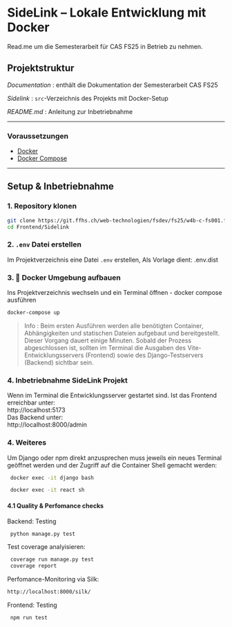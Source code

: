 # SideLink – Lokale Entwicklung mit Docker

Read.me um die Semesterarbeit für CAS FS25 in Betrieb zu nehmen. 

##  Projektstruktur

_Documentation_ : enthält die Dokumentation der Semesterarbeit CAS FS25

_Sidelink_ : `src`-Verzeichnis des Projekts mit Docker-Setup

_README.md_ : Anleitung zur Inbetriebnahme

---

###  Voraussetzungen

- [Docker](https://www.docker.com/products/docker-desktop)
- [Docker Compose](https://docs.docker.com/compose/install/)

---

## Setup & Inbetriebnahme
### 1. Repository klonen
```bash
git clone https://git.ffhs.ch/web-technologien/fsdev/fs25/w4b-c-fs001.fsdev.zh-sa-1/main-projects/semesterarbeit_kay_hertenstein.git
cd Frontend/Sidelink
```

### 2. `.env` Datei erstellen

Im Projektverzeichnis eine Datei `.env` erstellen, Als Vorlage dient: 
.env.dist

### 3. 🐳 Docker Umgebung aufbauen
Ins Projektverzeichnis wechseln und ein Terminal öffnen - docker compose ausführen

```bash
docker-compose up 
```

>Info : Beim ersten Ausführen werden alle benötigten Container, Abhängigkeiten und statischen Dateien aufgebaut und bereitgestellt. Dieser Vorgang dauert einige Minuten.
>Sobald der Prozess abgeschlossen ist, sollten im Terminal die Ausgaben des Vite-Entwicklungsservers (Frontend) sowie des Django-Testservers (Backend) sichtbar sein. 


### 4. Inbetriebnahme SideLink Projekt

Wenn im Terminal die Entwicklungsserver gestartet sind. Ist das Frontend erreichbar unter: </br>
http://localhost:5173 
</br>
Das Backend unter: </br>
http://localhost:8000/admin


### 4. Weiteres

Um Django oder npm direkt anzusprechen muss jeweils ein neues Terminal geöffnet werden und der Zugriff auf die Container Shell gemacht werden: 

```bash
 docker exec -it django bash
```
```bash
 docker exec -it react sh
```

#### 4.1 Quality & Perfomance checks

Backend: Testing
```bash
 python manage.py test
```
Test coverage analyisieren:
```bash
 coverage run manage.py test
 coverage report
```
Perfomance-Monitoring via Silk:
```bash
http://localhost:8000/silk/
```
Frontend: Testing
```bash
 npm run test
```



